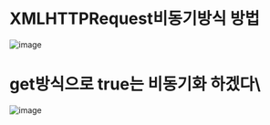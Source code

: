 # XMLHTTPRequest비동기방식 방법
![image](https://user-images.githubusercontent.com/85022962/132601195-f295248a-91d0-4331-b92a-aafa105f4440.png)

# get방식으로 true는 비동기화 하겠다\

![image](https://user-images.githubusercontent.com/85022962/132601314-3c49abb8-fa8d-4cff-8817-5939176c1715.png)


